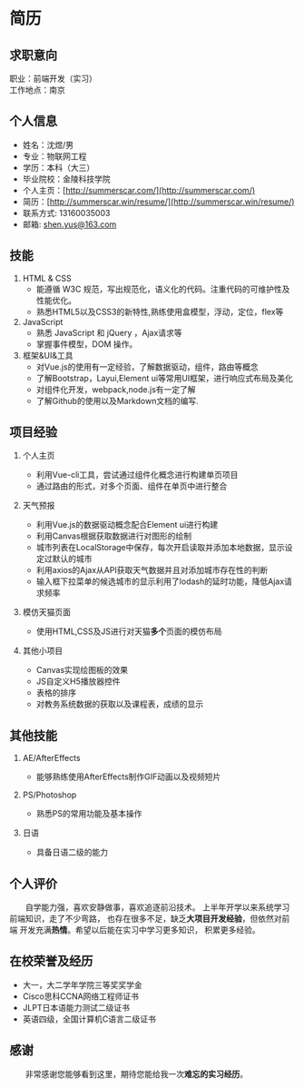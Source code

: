 # 简历

## 求职意向
职业：前端开发（实习）  
工作地点：南京

## 个人信息
* 姓名：沈煜/男
* 专业：物联网工程
* 学历：本科（大三）
* 毕业院校：金陵科技学院
* 个人主页：[http://summerscar.com/](http://summerscar.com/)
* 简历：[http://summerscar.win/resume/](http://summerscar.win/resume/)
* 联系方式:	13160035003
* 邮箱:	shen.yus@163.com

## 技能
1. HTML & CSS
    * 能遵循 W3C 规范，写出规范化，语义化的代码。注重代码的可维护性及性能优化。
    * 熟悉HTML5以及CSS3的新特性,熟练使用盒模型，浮动，定位，flex等
2. JavaScript
    * 熟悉 JavaScript 和 jQuery ，Ajax请求等
    * 掌握事件模型，DOM 操作。
3. 框架&UI&工具
    * 对Vue.js的使用有一定经验，了解数据驱动，组件，路由等概念
    * 了解Bootstrap，Layui,Element ui等常用UI框架，进行响应式布局及美化
    * 对组件化开发，webpack,node.js有一定了解
    * 了解Github的使用以及Markdown文档的编写.
    
## 项目经验
1. 个人主页
    * 利用Vue-cli工具，尝试通过组件化概念进行构建单页项目
    * 通过路由的形式，对多个页面、组件在单页中进行整合

2. 天气预报
    * 利用Vue.js的数据驱动概念配合Element ui进行构建
    * 利用Canvas根据获取数据进行对图形的绘制
    * 城市列表在LocalStorage中保存，每次开启读取并添加本地数据，显示设定过默认的城市
    * 利用axios的Ajax从API获取天气数据并且对添加城市存在性的判断
    * 输入框下拉菜单的候选城市的显示利用了lodash的延时功能，降低Ajax请求频率
    
3. 模仿天猫页面
    * 使用HTML,CSS及JS进行对天猫**多个**页面的模仿布局
    
4. 其他小项目
    * Canvas实现绘图板的效果
    * JS自定义H5播放器控件
    * 表格的排序
    * 对教务系统数据的获取以及课程表，成绩的显示
    
## 其他技能
1. AE/AfterEffects
    * 能够熟练使用AfterEffects制作GIF动画以及视频短片

2. PS/Photoshop
    * 熟悉PS的常用功能及基本操作

3. 日语	
    * 具备日语二级的能力

## 个人评价
 　　自学能力强，喜欢安静做事，喜欢追逐前沿技术。
 上半年开学以来系统学习前端知识，走了不少弯路，
 也存在很多不足，缺乏**大项目开发经验**，但依然对前端
 开发充满**热情**。希望以后能在实习中学习更多知识，
 积累更多经验。
 
## 在校荣誉及经历
  * 大一，大二学年学院三等奖奖学金
  * Cisco思科CCNA网络工程师证书
  * JLPT日本语能力测试二级证书
  * 英语四级，全国计算机C语言二级证书
  
## 感谢
　　非常感谢您能够看到这里，期待您能给我一次**难忘的实习经历**。

